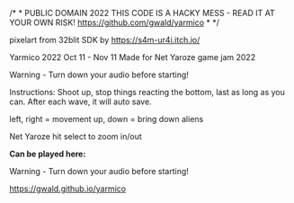 /*
 *
 PUBLIC DOMAIN 2022
 THIS CODE IS A HACKY MESS - READ IT AT YOUR OWN RISK!
 https://github.com/gwald/yarmico
 *
 */

pixelart from 32blit SDK by https://s4m-ur4i.itch.io/

Yarmico 2022 Oct 11 - Nov 11
Made for Net Yaroze game jam 2022

Warning - Turn down your audio before starting!

Instructions:
Shoot up, stop things reacting the bottom, last as long as you can.
After each wave, it will auto save.


left, right =  movement
up, down = bring down aliens

Net Yaroze hit select to zoom in/out

**Can be played here:**

Warning - Turn down your audio before starting!

https://gwald.github.io/yarmico
